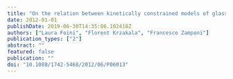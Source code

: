 ```yaml
---
title: "On the relation between kinetically constrained models of glass dynamics and the random first-order transition theory"
date: 2012-01-01
publishDate: 2019-06-30T14:35:06.102418Z
authors: ["Laura Foini", "Florent Krzakala", "Francesco Zamponi"]
publication_types: ["2"]
abstract: ""
featured: false
publication: ""
doi: "10.1088/1742-5468/2012/06/P06013"
---
```


